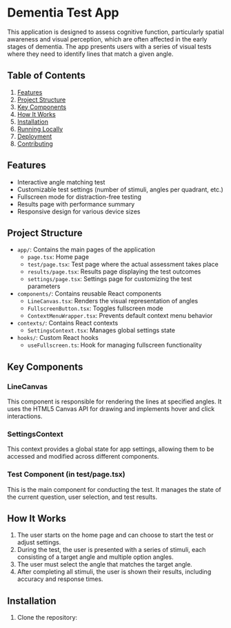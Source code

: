 # Dementia Test App

This application is designed to assess cognitive function, particularly spatial awareness and visual perception, which are often affected in the early stages of dementia. The app presents users with a series of visual tests where they need to identify lines that match a given angle.

## Table of Contents

1. [Features](#features)
2. [Project Structure](#project-structure)
3. [Key Components](#key-components)
4. [How It Works](#how-it-works)
5. [Installation](#installation)
6. [Running Locally](#running-locally)
7. [Deployment](#deployment)
8. [Contributing](#contributing)

## Features

- Interactive angle matching test
- Customizable test settings (number of stimuli, angles per quadrant, etc.)
- Fullscreen mode for distraction-free testing
- Results page with performance summary
- Responsive design for various device sizes

## Project Structure

- `app/`: Contains the main pages of the application
  - `page.tsx`: Home page
  - `test/page.tsx`: Test page where the actual assessment takes place
  - `results/page.tsx`: Results page displaying the test outcomes
  - `settings/page.tsx`: Settings page for customizing the test parameters
- `components/`: Contains reusable React components
  - `LineCanvas.tsx`: Renders the visual representation of angles
  - `FullscreenButton.tsx`: Toggles fullscreen mode
  - `ContextMenuWrapper.tsx`: Prevents default context menu behavior
- `contexts/`: Contains React contexts
  - `SettingsContext.tsx`: Manages global settings state
- `hooks/`: Custom React hooks
  - `useFullscreen.ts`: Hook for managing fullscreen functionality

## Key Components

### LineCanvas
This component is responsible for rendering the lines at specified angles. It uses the HTML5 Canvas API for drawing and implements hover and click interactions.

### SettingsContext
This context provides a global state for app settings, allowing them to be accessed and modified across different components.

### Test Component (in test/page.tsx)
This is the main component for conducting the test. It manages the state of the current question, user selection, and test results.

## How It Works

1. The user starts on the home page and can choose to start the test or adjust settings.
2. During the test, the user is presented with a series of stimuli, each consisting of a target angle and multiple option angles.
3. The user must select the angle that matches the target angle.
4. After completing all stimuli, the user is shown their results, including accuracy and response times.

## Installation

1. Clone the repository:

